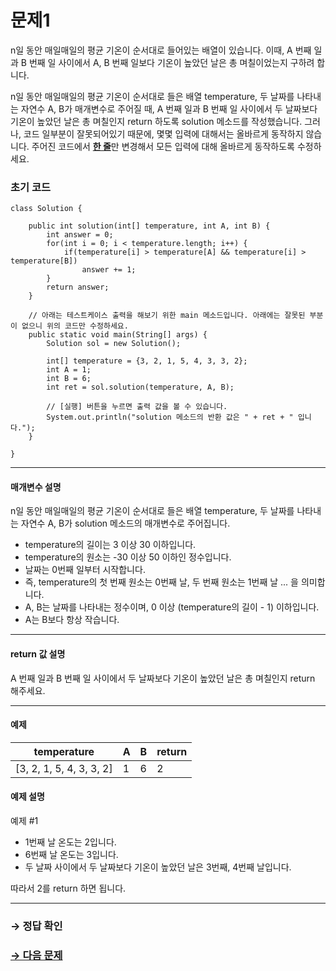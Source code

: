 # 문제1

n일 동안 매일매일의 평균 기온이 순서대로 들어있는 배열이 있습니다. 이때, A 번째 일과 B 번째 일 사이에서 A, B 번째 일보다 기온이 높았던 날은 총 며칠이었는지 구하려 합니다.

n일 동안 매일매일의 평균 기온이 순서대로 들은 배열 temperature, 두 날짜를 나타내는 자연수 A, B가 매개변수로 주어질 때, A 번째 일과 B 번째 일 사이에서 두 날짜보다 기온이 높았던 날은 총 며칠인지 return 하도록 solution 메소드를 작성했습니다. 그러나, 코드 일부분이 잘못되어있기 때문에, 몇몇 입력에 대해서는 올바르게 동작하지 않습니다. 주어진 코드에서 <u>**한 줄**</u>만 변경해서 모든 입력에 대해 올바르게 동작하도록 수정하세요.

### 초기 코드

```
class Solution {

    public int solution(int[] temperature, int A, int B) {
        int answer = 0;
        for(int i = 0; i < temperature.length; i++) {
            if(temperature[i] > temperature[A] && temperature[i] > temperature[B])
                answer += 1;
        }
        return answer;
    }

    // 아래는 테스트케이스 출력을 해보기 위한 main 메소드입니다. 아래에는 잘못된 부분이 없으니 위의 코드만 수정하세요.
    public static void main(String[] args) {
        Solution sol = new Solution();

        int[] temperature = {3, 2, 1, 5, 4, 3, 3, 2};
        int A = 1;
        int B = 6;
        int ret = sol.solution(temperature, A, B);
	
        // [실행] 버튼을 누르면 출력 값을 볼 수 있습니다.
        System.out.println("solution 메소드의 반환 값은 " + ret + " 입니다.");
    }

}
```

---

#### 매개변수 설명

n일 동안 매일매일의 평균 기온이 순서대로 들은 배열 temperature, 두 날짜를 나타내는 자연수 A, B가 solution 메소드의 매개변수로 주어집니다.

* temperature의 길이는 3 이상 30 이하입니다.
* temperature의 원소는 -30 이상 50 이하인 정수입니다.
* 날짜는 0번째 일부터 시작합니다.
* 즉, temperature의 첫 번째 원소는 0번째 날, 두 번째 원소는 1번째 날 ... 을 의미합니다.
* A, B는 날짜를 나타내는 정수이며, 0 이상 (temperature의 길이 - 1) 이하입니다.
* A는 B보다 항상 작습니다.

---

#### return 값 설명
 A 번째 일과 B 번째 일 사이에서 두 날짜보다 기온이 높았던 날은 총 며칠인지 return 해주세요.

---

#### 예제

| temperature              | A | B | return |
|--------------------------|---|---|--------|
| [3, 2, 1, 5, 4, 3, 3, 2] | 1 | 6 | 2      |

#### 예제 설명

예제 #1

* 1번째 날 온도는 2입니다.
* 6번째 날 온도는 3입니다.
* 두 날짜 사이에서 두 날짜보다 기온이 높았던 날은 3번째, 4번째 날입니다.

따라서 2를 return 하면 됩니다.

---

### → 정답 확인

### [→ 다음 문제](../no_02/ "COS Pro 2급 Java 6차 2번 문제")
